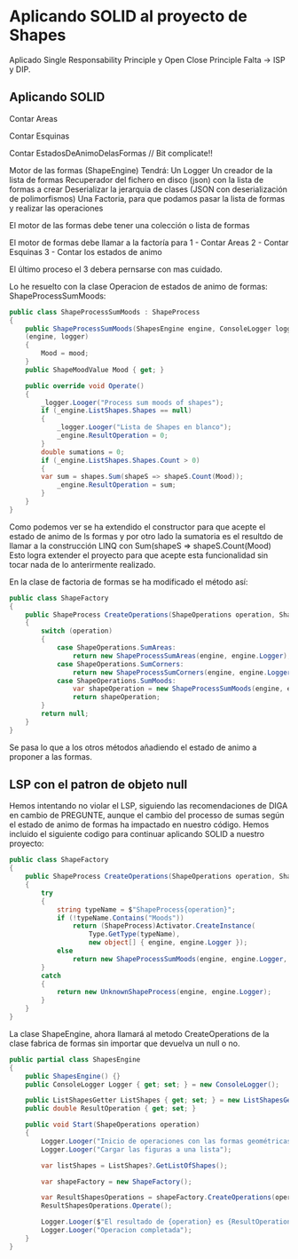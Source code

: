 # Aplicando SOLID al proyecto de Shapes

Aplicado Single Responsability Principle y Open Close Principle
Falta -> ISP y DIP.

## Aplicando SOLID

Contar Areas

Contar Esquinas

Contar EstadosDeAnimoDelasFormas // Bit complicate!!

Motor de las formas (ShapeEngine)
Tendrá:
Un Logger
Un creador de la lista de formas
Recuperador del fichero en disco (json) con la lista de formas a crear
Deserializar la jerarquia de clases (JSON con deserialización de polimorfismos)
Una Factoria, para que podamos pasar la lista de formas y realizar las operaciones

El motor de las formas debe tener una colección o lista de formas

El motor de formas debe llamar a la factoría para
 1 - Contar Areas
 2 - Contar Esquinas
 3 - Contar los estados de animo

El último proceso el 3 debera pernsarse con mas cuidado.

Lo he resuelto con la clase Operacion de estados de animo de formas:
ShapeProcessSumMoods:

```c#
public class ShapeProcessSumMoods : ShapeProcess
{
    public ShapeProcessSumMoods(ShapesEngine engine, ConsoleLogger logger, ShapeMoodValue mood) : base
    (engine, logger)
    {
        Mood = mood;
    }
    public ShapeMoodValue Mood { get; }

    public override void Operate()
    {
        _logger.Looger("Process sum moods of shapes");
        if (_engine.ListShapes.Shapes == null)
        {
            _logger.Looger("Lista de Shapes en blanco");
            _engine.ResultOperation = 0;
        }
        double sumations = 0;
        if (_engine.ListShapes.Shapes.Count > 0)
        {
	    var sum = shapes.Sum(shapeS => shapeS.Count(Mood));
            _engine.ResultOperation = sum;
        }
    }
}
```
Como podemos ver se ha extendido el constructor para que acepte el estado de animo de ls formas
y por otro lado la sumatoria es el resultdo de llamar a la construcción LINQ con Sum(shapeS => shapeS.Count(Mood)
Esto logra extender el proyecto para que acepte esta funcionalidad sin tocar nada de lo anterirmente realizado.

En la clase de factoria de formas se ha modificado el método así:
```c#
public class ShapeFactory
{
    public ShapeProcess CreateOperations(ShapeOperations operation, ShapesEngine engine)
    {
        switch (operation)
        {
            case ShapeOperations.SumAreas:
                return new ShapeProcessSumAreas(engine, engine.Logger); 
            case ShapeOperations.SumCorners:
                return new ShapeProcessSumCorners(engine, engine.Logger);
            case ShapeOperations.SumMoods:
                var shapeOperation = new ShapeProcessSumMoods(engine, engine.Logger,ShapeMoodValue.Happy);
                return shapeOperation;
        }
        return null;
    }
}
```
Se pasa lo que a los otros métodos añadiendo el estado de animo a proponer a las formas.

## LSP con el patron de objeto null

Hemos intentando no violar el LSP, siguiendo las recomendaciones de DIGA en cambio de PREGUNTE, aunque el cambio del processo de sumas según el estado de animo de formas ha impactado en nuestro código. Hemos incluido el siguiente codigo para continuar aplicando SOLID a nuestro proyecto:

```c#
public class ShapeFactory
{
    public ShapeProcess CreateOperations(ShapeOperations operation, ShapesEngine engine)
    {
        try
        {
            string typeName = $"ShapeProcess{operation}";
            if (!typeName.Contains("Moods"))
                return (ShapeProcess)Activator.CreateInstance(
                    Type.GetType(typeName),
                    new object[] { engine, engine.Logger });
            else
                return new ShapeProcessSumMoods(engine, engine.Logger, ShapeMoodValue.Happy);
        }
        catch
        {
            return new UnknownShapeProcess(engine, engine.Logger);
        }
    }
}
```
La clase ShapeEngine, ahora llamará al metodo CreateOperations de la clase fabrica de formas sin importar que devuelva un null o no.
```c#
public partial class ShapesEngine
{
    public ShapesEngine() {}
    public ConsoleLogger Logger { get; set; } = new ConsoleLogger();

    public ListShapesGetter ListShapes { get; set; } = new ListShapesGetter();
    public double ResultOperation { get; set; }

    public void Start(ShapeOperations operation)
    {
        Logger.Looger("Inicio de operaciones con las formas geométricas");
        Logger.Looger("Cargar las figuras a una lista");

        var listShapes = ListShapes?.GetListOfShapes(); 

        var shapeFactory = new ShapeFactory();

        var ResultShapesOperations = shapeFactory.CreateOperations(operation, this);
        ResultShapesOperations.Operate();

        Logger.Looger($"El resultado de {operation} es {ResultOperation}");
        Logger.Looger("Operacion completada");
    }
}
```
